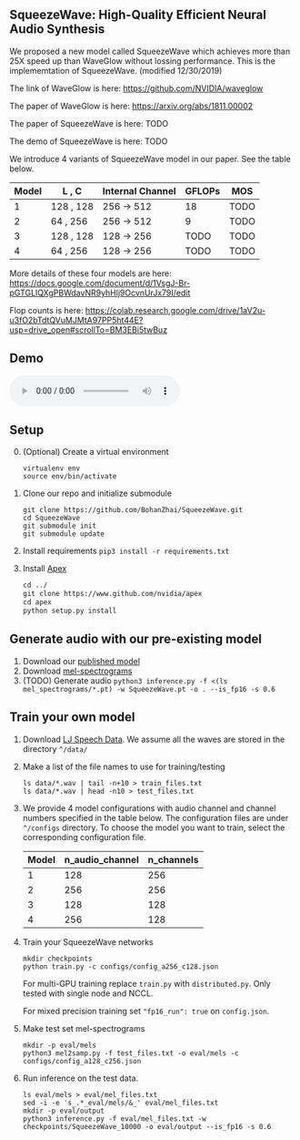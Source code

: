 ## SqueezeWave: High-Quality Efficient Neural Audio Synthesis
We proposed a new model called SqueezeWave which achieves more than 25X speed up than WaveGlow without lossing performance. This is the implememtation of SqueezeWave.  (modified 12/30/2019) 

The link of WaveGlow is here: https://github.com/NVIDIA/waveglow

The paper of WaveGlow is here: https://arxiv.org/abs/1811.00002

The paper of SqueezeWave is here: TODO

The demo of SqueezeWave is here: TODO


We introduce 4 variants of SqueezeWave model in our paper. See the table below.

| Model  | L , C | Internal Channel | GFLOPs | MOS |
| ------------- | ------------- | ------------- | ------------- |------------- |
|1  | 128 , 128  | 256 -> 512  | 18 |TODO |
|2  | 64 , 256  | 256 -> 512  | 9 |TODO |
|3  | 128 , 128  | 128 -> 256  | TODO |TODO |
|4  | 64 , 256  | 128 -> 256  | TODO |TODO |

More details of these four models are here: https://docs.google.com/document/d/1VsgJ-Br-pGTGLIQXgPBWdavNR9yhHlj9OcvnUrJx79I/edit


Flop counts is here: https://colab.research.google.com/drive/1aV2u-u3fO2bTdtQVuMJMtA97PP5ht44E?usp=drive_open#scrollTo=BM3EBi5twBuz

## Demo

<audio src="https://github.com/tianrengao/testMOS/blob/master/audio_files/base/LJ001-0051.wav_synthesis.wav" controls="controls">
Your browser does not support the audio tag.
</audio>

## Setup
0. (Optional) Create a virtual environment

   ```
   virtualenv env
   source env/bin/activate
   ```

1. Clone our repo and initialize submodule

   ```command
   git clone https://github.com/BohanZhai/SqueezeWave.git
   cd SqueezeWave
   git submodule init
   git submodule update
   ```

2. Install requirements 
```pip3 install -r requirements.txt``` 

3. Install [Apex]
   ```1
   cd ../
   git clone https://www.github.com/nvidia/apex
   cd apex
   python setup.py install
   ```

## Generate audio with our pre-existing model

1. Download our [published model]
2. Download [mel-spectrograms]
3. (TODO) Generate audio `python3 inference.py -f <(ls mel_spectrograms/*.pt) -w SqueezeWave.pt -o . --is_fp16 -s 0.6`  


## Train your own model

1. Download [LJ Speech Data]. We assume all the waves are stored in the directory `^/data/`

2. Make a list of the file names to use for training/testing

   ```command
   ls data/*.wav | tail -n+10 > train_files.txt
   ls data/*.wav | head -n10 > test_files.txt
   ```

3. We provide 4 model configurations with audio channel and channel numbers specified in the table below. The configuration files are under ```^/configs``` directory. To choose the model you want to train, select the corresponding configuration file.

    | Model  | n_audio_channel | n_channels|
    | ------------- | ------------- | ------------- |
    |1  | 128  | 256 | 18 |
    |2  | 256  | 256  | 9 |
    |3  | 128  | 128 | TODO |
    |4  | 256  | 128 | TODO |

4. Train your SqueezeWave networks

   ```command
   mkdir checkpoints
   python train.py -c configs/config_a256_c128.json
   ```

   For multi-GPU training replace `train.py` with `distributed.py`.  Only tested with single node and NCCL.

   For mixed precision training set `"fp16_run": true` on `config.json`.

5. Make test set mel-spectrograms

   ```
   mkdir -p eval/mels
   python3 mel2samp.py -f test_files.txt -o eval/mels -c configs/config_a128_c256.json
   ```

6. Run inference on the test data. 

   ```command
   ls eval/mels > eval/mel_files.txt
   sed -i -e 's_.*_eval/mels/&_' eval/mel_files.txt
   mkdir -p eval/output
   python3 inference.py -f eval/mel_files.txt -w checkpoints/SqueezeWave_10000 -o eval/output --is_fp16 -s 0.6
   ```

[//]: # (TODO)
[//]: # (PROVIDE INSTRUCTIONS FOR DOWNLOADING LJS)
[pytorch 1.0]: https://github.com/pytorch/pytorch#installation
[website]: https://nv-adlr.github.io/WaveGlow
[paper]: https://arxiv.org/abs/1811.00002
[WaveNet implementation]: https://github.com/r9y9/wavenet_vocoder
[Glow]: https://blog.openai.com/glow/
[WaveNet]: https://deepmind.com/blog/wavenet-generative-model-raw-audio/
[PyTorch]: http://pytorch.org
[published model]: https://drive.google.com/file/d/1WsibBTsuRg_SF2Z6L6NFRTT-NjEy1oTx/view?usp=sharing
[mel-spectrograms]: https://drive.google.com/file/d/1g_VXK2lpP9J25dQFhQwx7doWl_p20fXA/view?usp=sharing
[LJ Speech Data]: https://keithito.com/LJ-Speech-Dataset
[Apex]: https://github.com/nvidia/apex
